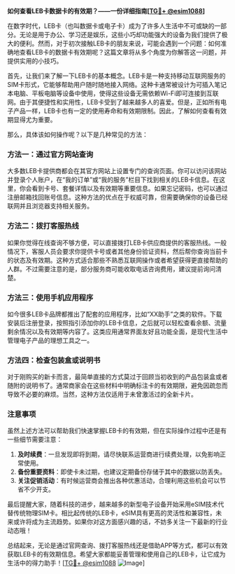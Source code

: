 **如何查看LEB卡数据卡的有效期？——一份详细指南[[TG💪+ @esim1088](https://t.me/s/esim1088)]**

在数字时代，LEB卡（也叫数据卡或电子卡）成为了许多人生活中不可或缺的一部分。无论是用于办公、学习还是娱乐，这些小巧却功能强大的设备为我们提供了极大的便利。然而，对于初次接触LEB卡的朋友来说，可能会遇到一个问题：如何准确地查看LEB卡的数据卡有效期呢？这篇文章将从多个角度为你解答这一问题，并提供实用的小技巧。

首先，让我们来了解一下LEB卡的基本概念。LEB卡是一种支持移动互联网服务的SIM卡形式，它能够帮助用户随时随地接入网络。这种卡通常被设计为可插入笔记本电脑、平板电脑等设备中使用，使得这些设备无需依赖Wi-Fi即可连接到互联网。由于其便捷性和实用性，LEB卡受到了越来越多人的喜爱。但是，正如所有电子产品一样，LEB卡也有一定的使用寿命和有效期限制。因此，了解如何查看有效期显得尤为重要。

那么，具体该如何操作呢？以下是几种常见的方法：

### 方法一：通过官方网站查询

大多数LEB卡提供商都会在其官方网站上设置专门的查询页面。你可以访问该网站并登录个人账户，在“我的订单”或“我的服务”栏目下找到相关的LEB卡信息。在这里，你会看到卡号、套餐详情以及有效期等重要信息。如果忘记密码，也可以通过注册邮箱找回账号信息。这种方法的优点在于权威可靠，但需要确保你的设备已经联网并且浏览器支持相关服务。

### 方法二：拨打客服热线

如果你觉得在线查询不够方便，可以直接拨打LEB卡供应商提供的客服热线。一般情况下，客服人员会要求你提供卡号或者其他身份验证资料，然后帮你查询当前卡的状态及有效期。这种方式适合那些不熟悉互联网操作或者希望获得更直接帮助的人群。不过需要注意的是，部分服务商可能收取电话咨询费用，建议提前询问清楚。

### 方法三：使用手机应用程序

如今很多LEB卡品牌都推出了配套的应用程序，比如“XX助手”之类的软件。下载安装后注册登录，按照指引添加你的LEB卡信息，之后就可以轻松查看余额、流量剩余情况以及有效期等内容了。这类应用通常界面友好且功能全面，是现代生活中管理电子产品的理想工具之一。

### 方法四：检查包装盒或说明书

对于刚购买的新卡而言，最简单直接的方式莫过于回顾当初收到的产品包装盒或者随附的说明书了。通常商家会在这些材料中明确标注卡的有效期限，避免因疏忽而导致不必要的麻烦。当然，这种方法仅适用于未曾激活过的全新卡片。

### 注意事项

虽然上述方法可以帮助我们快速掌握LEB卡的有效期，但在实际操作过程中还是有一些细节需要注意：

1. **及时续费**：一旦发现即将到期，请尽快联系运营商进行续费处理，以免影响正常使用。
2. **备份重要资料**：即使卡未过期，也建议定期备份存储于其中的数据以防丢失。
3. **关注促销活动**：有时候运营商会推出各种优惠活动，合理利用这些机会可以节省不少开支。

最后提醒大家，随着科技的进步，越来越多的新型电子设备开始采用eSIM技术代替传统物理SIM卡。相比起传统的LEB卡，eSIM具有更高的灵活性和兼容性，未来或许将成为主流趋势。如果你对这方面感兴趣的话，不妨多关注一下最新的行业动态哦！

总结起来，无论是通过官网查询、拨打客服热线还是借助APP等方式，都可以有效获取LEB卡的有效期信息。希望大家都能妥善管理和使用自己的LEB卡，让它成为生活中的得力助手！[[TG💪+ @esim1088](https://t.me/s/esim1088) ![Image](https://i.postimg.cc/4NQfJmqS/Snipaste-2025-05-13-00-14-12.png)]